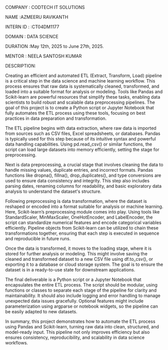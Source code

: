 COMPANY : CODTECH IT SOLUTIONS

NAME :AZMEERU RAVIKANTH

INTERN ID : :CT04DM1177

DOMAIN : DATA SCIENCE

DURATION :May 12th, 2025 to June 27th, 2025.

MENTOR : NEELA SANTOSH KUMAR

DESCRIPTION:

Creating an efficient and automated ETL (Extract, Transform, Load) pipeline is a critical step in the data science and machine learning workflow. This process ensures that raw data is systematically cleaned, transformed, and loaded into a suitable format for analysis or modeling. Tools like Pandas and Scikit-learn are powerful resources that simplify these tasks, enabling data scientists to build robust and scalable data preprocessing pipelines. The goal of this project is to create a Python script or Jupyter Notebook that fully automates the ETL process using these tools, focusing on best practices in data preparation and transformation.

The ETL pipeline begins with data extraction, where raw data is imported from sources such as CSV files, Excel spreadsheets, or databases. Pandas is typically used for this step because of its intuitive syntax and powerful data handling capabilities. Using pd.read_csv() or similar functions, the script can load large datasets into memory efficiently, setting the stage for preprocessing.

Next is data preprocessing, a crucial stage that involves cleaning the data to handle missing values, duplicate entries, and incorrect formats. Pandas functions like dropna(), fillna(), drop_duplicates(), and type conversions are used to ensure data consistency and integrity. This step also includes parsing dates, renaming columns for readability, and basic exploratory data analysis to understand the dataset's structure.

Following preprocessing is data transformation, where the dataset is reshaped or encoded into a format suitable for analysis or machine learning. Here, Scikit-learn’s preprocessing module comes into play. Using tools like StandardScaler, MinMaxScaler, OneHotEncoder, and LabelEncoder, the script can standardize numerical features and encode categorical variables efficiently. Pipeline objects from Scikit-learn can be utilized to chain these transformations together, ensuring that each step is executed in sequence and reproducible in future runs.

Once the data is transformed, it moves to the loading stage, where it is stored for further analysis or modeling. This might involve saving the cleaned and transformed dataset to a new CSV file using df.to_csv(), or exporting it to a database or cloud storage system. The goal is to ensure the dataset is in a ready-to-use state for downstream applications.

The final deliverable is a Python script or a Jupyter Notebook that encapsulates the entire ETL process. The script should be modular, using functions or classes to separate each stage of the pipeline for clarity and maintainability. It should also include logging and error handling to manage unexpected data issues gracefully. Optional features might include parameterization using argparse or notebook widgets, so the pipeline can be easily adapted to new datasets.

In summary, this project demonstrates how to automate the ETL process using Pandas and Scikit-learn, turning raw data into clean, structured, and model-ready input. This pipeline not only improves efficiency but also ensures consistency, reproducibility, and scalability in data science workflows.
